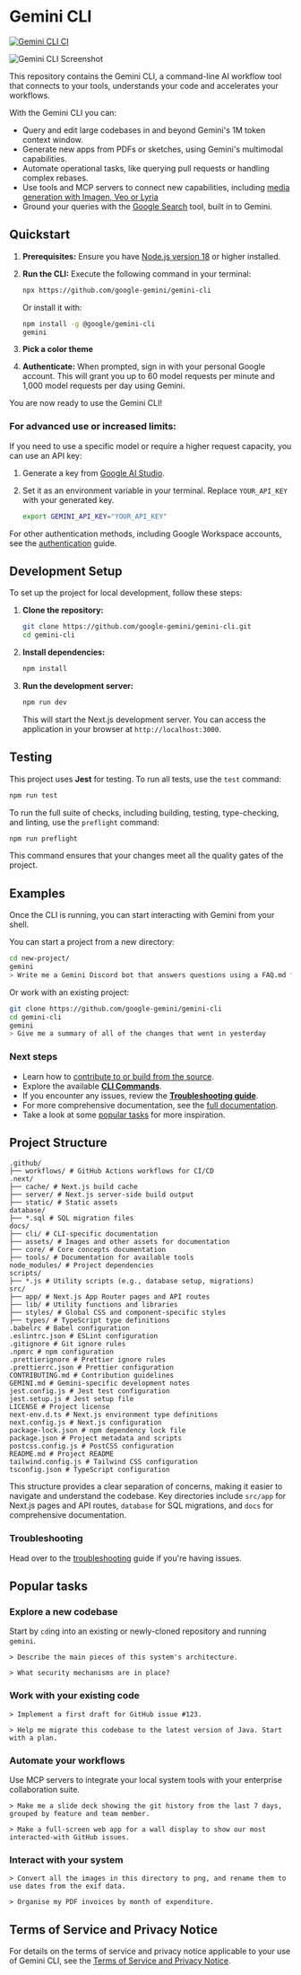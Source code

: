 # Gemini CLI

[![Gemini CLI CI](https://github.com/google-gemini/gemini-cli/actions/workflows/ci.yml/badge.svg)](https://github.com/google-gemini/gemini-cli/actions/workflows/ci.yml)

![Gemini CLI Screenshot](./docs/assets/gemini-screenshot.png)

This repository contains the Gemini CLI, a command-line AI workflow tool that connects to your
tools, understands your code and accelerates your workflows.

With the Gemini CLI you can:

- Query and edit large codebases in and beyond Gemini's 1M token context window.
- Generate new apps from PDFs or sketches, using Gemini's multimodal capabilities.
- Automate operational tasks, like querying pull requests or handling complex rebases.
- Use tools and MCP servers to connect new capabilities, including [media generation with Imagen,
  Veo or Lyria](https://github.com/GoogleCloudPlatform/vertex-ai-creative-studio/tree/main/experiments/mcp-genmedia)
- Ground your queries with the [Google Search](https://ai.google.dev/gemini-api/docs/grounding)
  tool, built in to Gemini.

## Quickstart

1. **Prerequisites:** Ensure you have [Node.js version 18](https://nodejs.org/en/download) or higher installed.
2. **Run the CLI:** Execute the following command in your terminal:

   ```bash
   npx https://github.com/google-gemini/gemini-cli
   ```

   Or install it with:

   ```bash
   npm install -g @google/gemini-cli
   gemini
   ```

3. **Pick a color theme**
4. **Authenticate:** When prompted, sign in with your personal Google account. This will grant you up to 60 model requests per minute and 1,000 model requests per day using Gemini.

You are now ready to use the Gemini CLI!

### For advanced use or increased limits:

If you need to use a specific model or require a higher request capacity, you can use an API key:

1. Generate a key from [Google AI Studio](https://aistudio.google.com/apikey).
2. Set it as an environment variable in your terminal. Replace `YOUR_API_KEY` with your generated key.

   ```bash
   export GEMINI_API_KEY="YOUR_API_KEY"
   ```

For other authentication methods, including Google Workspace accounts, see the [authentication](./docs/cli/authentication.md) guide.

## Development Setup

To set up the project for local development, follow these steps:

1.  **Clone the repository:**

    ```bash
    git clone https://github.com/google-gemini/gemini-cli.git
    cd gemini-cli
    ```

2.  **Install dependencies:**

    ```bash
    npm install
    ```

3.  **Run the development server:**

    ```bash
    npm run dev
    ```

    This will start the Next.js development server. You can access the application in your browser at `http://localhost:3000`.

## Testing

This project uses **Jest** for testing. To run all tests, use the `test` command:

```bash
npm run test
```

To run the full suite of checks, including building, testing, type-checking, and linting, use the `preflight` command:

```bash
npm run preflight
```

This command ensures that your changes meet all the quality gates of the project.

## Examples

Once the CLI is running, you can start interacting with Gemini from your shell.

You can start a project from a new directory:

```sh
cd new-project/
gemini
> Write me a Gemini Discord bot that answers questions using a FAQ.md file I will provide
```

Or work with an existing project:

```sh
git clone https://github.com/google-gemini/gemini-cli
cd gemini-cli
gemini
> Give me a summary of all of the changes that went in yesterday
```

### Next steps

- Learn how to [contribute to or build from the source](./CONTRIBUTING.md).
- Explore the available **[CLI Commands](./docs/cli/commands.md)**.
- If you encounter any issues, review the **[Troubleshooting guide](./docs/troubleshooting.md)**.
- For more comprehensive documentation, see the [full documentation](./docs/index.md).
- Take a look at some [popular tasks](#popular-tasks) for more inspiration.

## Project Structure

```
.github/
├── workflows/ # GitHub Actions workflows for CI/CD
.next/
├── cache/ # Next.js build cache
├── server/ # Next.js server-side build output
├── static/ # Static assets
database/
├── *.sql # SQL migration files
docs/
├── cli/ # CLI-specific documentation
├── assets/ # Images and other assets for documentation
├── core/ # Core concepts documentation
├── tools/ # Documentation for available tools
node_modules/ # Project dependencies
scripts/
├── *.js # Utility scripts (e.g., database setup, migrations)
src/
├── app/ # Next.js App Router pages and API routes
├── lib/ # Utility functions and libraries
├── styles/ # Global CSS and component-specific styles
├── types/ # TypeScript type definitions
.babelrc # Babel configuration
.eslintrc.json # ESLint configuration
.gitignore # Git ignore rules
.npmrc # npm configuration
.prettierignore # Prettier ignore rules
.prettierrc.json # Prettier configuration
CONTRIBUTING.md # Contribution guidelines
GEMINI.md # Gemini-specific development notes
jest.config.js # Jest test configuration
jest.setup.js # Jest setup file
LICENSE # Project license
next-env.d.ts # Next.js environment type definitions
next.config.js # Next.js configuration
package-lock.json # npm dependency lock file
package.json # Project metadata and scripts
postcss.config.js # PostCSS configuration
README.md # Project README
tailwind.config.js # Tailwind CSS configuration
tsconfig.json # TypeScript configuration

```

This structure provides a clear separation of concerns, making it easier to navigate and understand the codebase. Key directories include `src/app` for Next.js pages and API routes, `database` for SQL migrations, and `docs` for comprehensive documentation.



### Troubleshooting

Head over to the [troubleshooting](docs/troubleshooting.md) guide if you're
having issues.

## Popular tasks

### Explore a new codebase

Start by `cd`ing into an existing or newly-cloned repository and running `gemini`.

```text
> Describe the main pieces of this system's architecture.
```

```text
> What security mechanisms are in place?
```

### Work with your existing code

```text
> Implement a first draft for GitHub issue #123.
```

```text
> Help me migrate this codebase to the latest version of Java. Start with a plan.
```

### Automate your workflows

Use MCP servers to integrate your local system tools with your enterprise collaboration suite.

```text
> Make me a slide deck showing the git history from the last 7 days, grouped by feature and team member.
```

```text
> Make a full-screen web app for a wall display to show our most interacted-with GitHub issues.
```

### Interact with your system

```text
> Convert all the images in this directory to png, and rename them to use dates from the exif data.
```

```text
> Organise my PDF invoices by month of expenditure.
```

## Terms of Service and Privacy Notice

For details on the terms of service and privacy notice applicable to your use of Gemini CLI, see the [Terms of Service and Privacy Notice](./docs/tos-privacy.md).
